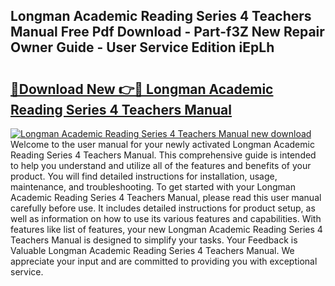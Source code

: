 ## Longman Academic Reading Series 4 Teachers Manual Free Pdf Download - Part-f3Z New Repair Owner Guide - User Service Edition iEpLh

# <h2><a href="http://bc23304.oget.top/?id=Longman+Academic+Reading+Series+4+Teachers+Manual">🔗Download New 👉🔴 Longman Academic Reading Series 4 Teachers Manual</a></h2>

[![Longman Academic Reading Series 4 Teachers Manual new download](https://i.imgur.com/5g1atiW.png)](http://bc23304.oget.top/?id=Longman+Academic+Reading+Series+4+Teachers+Manual)
Welcome to the user manual for your newly activated Longman Academic Reading Series 4 Teachers Manual. This comprehensive guide is intended to help you understand and utilize all of the features and benefits of your product. You will find detailed instructions for installation, usage, maintenance, and troubleshooting. To get started with your Longman Academic Reading Series 4 Teachers Manual, please read this user manual carefully before use. It includes detailed instructions for product setup, as well as information on how to use its various features and capabilities. With features like list of features, your new Longman Academic Reading Series 4 Teachers Manual is designed to simplify your tasks. Your Feedback is Valuable Longman Academic Reading Series 4 Teachers Manual. We appreciate your input and are committed to providing you with exceptional service.
